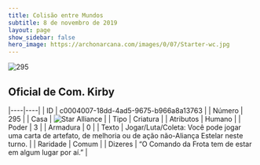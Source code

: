 ```yaml
---
title: Colisão entre Mundos
subtitle: 8 de novembro de 2019
layout: page
show_sidebar: false
hero_image: https://archonarcana.com/images/0/07/Starter-wc.jpg
---
```


![295](https://cdn.keyforgegame.com/media/card_front/pt/452_295_55RR583RQ268_pt.png)

## Oficial de Com. Kirby

|----|----|
| ID | c0004007-18dd-4ad5-9675-b966a8a13763 |
| Número | 295 |
| Casa | ![Star Alliance](https://archonarcana.com/images/thumb/7/7d/Star_Alliance.png/22px-Star_Alliance.png "Aliança Estelar") |
| Tipo | Criatura |
| Atributos | Humano |
| Poder | 3 |
| Armadura | 0 |
| Texto | Jogar/Luta/Coleta: Você pode jogar uma carta de artefato, de melhoria ou de ação não-Aliança Estelar neste turno. |
| Raridade | Comum |
| Dizeres | “O Comando da Frota tem de estar  em algum lugar por aí.” |